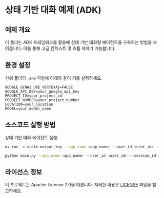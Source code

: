 # 상태 기반 대화 예제 (ADK)

## 예제 개요
이 폴더는 ADK 프레임워크를 활용해 상태 기반 대화형 에이전트를 구축하는 방법을 보여줍니다. 이를 통해 고급 컨텍스트 및 흐름 제어가 가능합니다.

## 환경 설정
상위 폴더의 `.env` 파일에 아래와 같이 키를 설정하세요.

```
GOOGLE_GENAI_USE_VERTEXAI=FALSE
GOOGLE_API_KEY=your_google_api_key
PROJECT_ID=your_project_id
PROJECT_NUMBER=your_project_number
LOCATION=your_location
MODEL=your_model_name
```

## 소스코드 실행 방법
상태 기반 대화 에이전트 실행:

```bash
uv run -m state.output_key --app_name <app_name> --user_id <user_id> --session_id <session_id>

python main.py --app_name <app_name> --user_id <user_id> --session_id <session_id>
```

## 라이선스 정보
이 프로젝트는 Apache License 2.0을 따릅니다. 자세한 내용은 [LICENSE](../../../LICENSE) 파일을 참고하세요.
